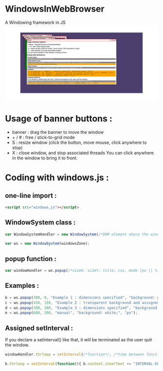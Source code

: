 # WindowsInWebBrowser
A Windowing framework in JS
![wow](https://raw.githubusercontent.com/AlfredTheHacktivist/WindowsInWebBrowser/master/windows-js-demo.png)  
# Usage of banner buttons :

- banner : drag the banner to move the window
- \+ / # : free / stick-to-grid mode
- S : resize window (click the button, move mouse, click anywhere to stop)
- X : close window, and stop associated threads
You can click anywhere in the window to bring it to front.

# Coding with windows.js :
## one-line import :
```HTML
<script src="windows.js"></script>
```

## WindowSystem class :
```javascript
var WindowSystemHandler = new WindowSystem(/*DOM element where the windows will be placed*/);
```
```javascript
var ws = new WindowSystem(windowsZone);
```

## popup function :
```javascript
var windowHandler = ws.popup(/*sizeX, sizeY, title, css, mode [px || %]*/);
```

## Examples :
```javascript
b = ws.popup(300, 0, "Example 1 : dimensions specified", "background: grey;", "px");
c = ws.popup(430, 150, "Example 2 : transparent background and assigned setInterval", "color: #4d3f6d;", "px");
d = ws.popup(300, 300, "Example 3 : dimensions specified", "background: green;", "px");
e = ws.popup(600, 300, "manual", "background: white;", "px");
```

## Assigned setInterval :

If you declare a setInterval() like that, it will be terminated as the user quit the window.
```javascript
windowHandler.thrloop = setInterval(/*function*/, /*time between function calls*/);
```
```javascript
b.thrloop = setInterval(function(){ b.content.innerText += "INTERVAL-EFFECT !\n"; }, 1000);
```
